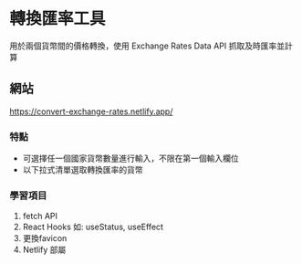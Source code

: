# 轉換匯率工具

用於兩個貨幣間的價格轉換，使用 Exchange Rates Data API 抓取及時匯率並計算

## 網站
https://convert-exchange-rates.netlify.app/

### 特點

* 可選擇任一個國家貨幣數量進行輸入，不限在第一個輸入欄位
* 以下拉式清單選取轉換匯率的貨幣

### 學習項目

1. fetch API
2. React Hooks 如: useStatus, useEffect
3. 更換favicon
4. Netlify 部屬




